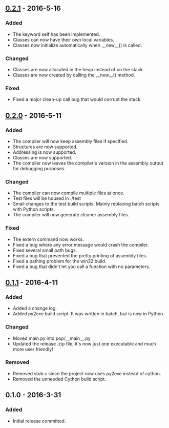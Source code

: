 ## [0.2.1] - 2016-5-16
### Added
- The keyword self has been implemented.
- Classes can now have their own local variables.
- Classes now initialize automatically when \_\_new\_\_() is called.

### Changed
- Classes are now allocated in the heap instead of on the stack.
- Classes are now created by calling the \_\_new\_\_() method.

### Fixed
- Fixed a major clean-up call bug that would corrupt the stack.

## [0.2.0] - 2016-5-11
### Added
- The compiler will now keep assembly files if specified.
- Structures are now supported.
- Addressing is now supported.
- Classes are now supported.
- The compiler now leaves the compiler's version in the assembly output for debugging purposes.

### Changed
- The compiler can now compile multiple files at once.
- Test files will be housed in ./test
- Small changes to the test build scripts. Mainly replacing batch scripts with Python scripts.
- The compiler will now generate cleaner assembly files.

### Fixed
- The extern command now works.
- Fixed a bug where any error message would crash the compiler.
- Fixed several small path bugs.
- Fixed a bug that prevented the pretty printing of assembly files.
- Fixed a pathing problem for the win32 build.
- Fixed a bug that didn't let you call a function with no parameters.

## [0.1.1] - 2016-4-11
### Added
- Added a change log.
- Added py2exe build script. It was written in batch, but is now in Python.

### Changed
- Moved main.py into pop/\_\_main\_\_.py
- Updated the release .zip file, it's now just one executable and much more user friendly!

### Removed
- Removed stub.c since the project now uses py2exe instead of cython.
- Removed the unneeded Cython build script.

## 0.1.0 - 2016-3-31
### Added
- Initial release committed.

[0.2.1]: https://github.com/I8087/Pop/compare/v0.2.0...v0.2.1
[0.2.0]: https://github.com/I8087/Pop/compare/v0.1.1...v0.2.0
[0.1.1]: https://github.com/I8087/Pop/compare/v0.1...v0.1.1
